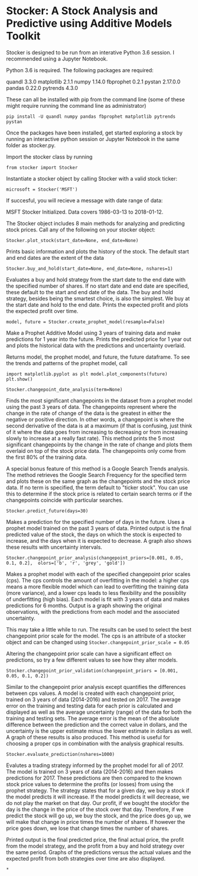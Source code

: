 # Stocker: A Stock Analysis and Predictive using Additive Models Toolkit

Stocker is designed to be run from an interative Python 3.6 session. 
I recommended using a Jupyter Notebook. 

Python 3.6 is required. The following packages are required:

quandl 3.3.0
matplotlib 2.1.1
numpy 1.14.0
fbprophet 0.2.1
pystan 2.17.0.0
pandas 0.22.0
pytrends 4.3.0

These can all be installed with pip from the command line
(some of these might require running the command line as 
administrator)

`pip install -U quandl numpy pandas fbprophet matplotlib pytrends pystan`

Once the packages have been installed, get started exploring a stock 
by running an interactive python session or Jupyter Notebook in the same
folder as stocker.py. 

Import the stocker class by running

`from stocker import Stocker`

Instantiate a stocker object by calling Stocker with a valid stock ticker:

`microsoft = Stocker('MSFT')`

If succesful, you will recieve a message with date range of data:

MSFT Stocker Initialized. Data covers 1986-03-13 to 2018-01-12.

The Stocker object includes 8 main methods for analyzing and predicting 
stock prices. Call any of the following on your stocker object:

`Stocker.plot_stock(start_date=None, end_date=None)`
	
Prints basic information and plots the history of the stock. The 
default start and end dates are the extent of the data

`Stocker.buy_and_hold(start_date=None, end_date=None, nshares=1)`

Evaluates a buy and hold strategy from the start date to the end date
with the specified number of shares. If no start date and end date are 
specified, these default to the start and end date of the data. The buy and
hold strategy, besides being the smartest choice, is also the simplest. 
We buy at the start date and hold to the end date. Prints the expected
profit and plots the expected profit over time. 

`model, future = Stocker.create_prophet_model(resample=False)`

Make a Prophet Additive Model using 3 years of training data
and make predictions for 1 year into the future. Prints the 
predicted price for 1 year out and plots the historical 
data with the predictions and uncertainty overlaid.

Returns model, the prophet model, and future, the future dataframe.
To see the trends and patterns of the prophet model, call 

`import matplotlib.pyplot as plt
model.plot_components(future)
plt.show()`

`Stocker.changepoint_date_analysis(term=None)`

Finds the most significant changepoints in the dataset from a prophet model 
using the past 3 years of data. The changepoints represent where the change in the
rate of change of the data is the greatest in either the negative or positive
direction. In other words, a changepoint is where the second derivative of the data 
is at a maximum (if that is confusing, just think of it where the data goes from
increasing to decreasing or from increasing slowly to increase at a really
fast rate). This method prints the 5 most significant changepoints by the 
change in the rate of change and plots them overlaid on top of the 
stock price data. The changepoints only come from the first 80% of the training data.

A special bonus feature of this method is a Google Search Trends analysis. The 
method retrieves the Google Search Frequency for the specified term and plots
these on the same graph as the changepoints and the stock price data. If no 
term is specified, the term default to "ticker stock". You can use
this to determine if the stock price is related to certain search terms or if the 
changepoints coincide with particular searches. 

`Stocker.predict_future(days=30)`

Makes a prediction for the specified number of days in the future. 
Uses a prophet model trained on the past 3 years of data. Printed output 
is the final predicted value of the stock, the days on which the stock is 
expected to increase, and the days when it is expected to decrease.
A graph also shows these results with uncertainty intervals.
	
`Stocker.changepoint_prior_analysis(changepoint_priors=[0.001, 0.05, 0.1, 0.2], 
olors=['b', 'r', 'grey', 'gold'])`

Makes a prophet model with each of the specified changepoint prior scales (cps).
The cps controls the amount of overfitting in the model: a higher cps means a more
flexible model which can lead to overfitting the training data (more variance), 
and a lower cps leads to less flexibility and the possiblity of underfitting (high bias).
Each model is fit with 3 years of data and makes predictions for 6 months. Output is 
a graph showing the original observations, with the predictions from each model 
and the associated uncertainty.

This may take a little while to run. The results can be used to select the best 
changepoint prior scale for the model. The cps is an attribute of a stocker object 
and can be changed using `Stocker.changepoint_prior_scale = 0.05` 

Altering the changepoint prior scale can have a significant effect on predictions,
so try a few different values to see how they alter models.

`Stocker.changepoint_prior_validation(changepoint_priors = [0.001, 0.05, 0.1, 0.2])`

Similar to the changepoint prior analysis except quantifies the differences between 
cps values. A model is created with each changepoint prior, trained on 3 years of 
data (2014-2016) and tested on 2017. The average error on the training and testing
data for each prior is calculated and displayed as well as the average uncertainty
(range) of the data for both the training and testing sets. The average error is the 
mean of the absolute difference between the prediction and the correct value in dollars,
and the uncertainty is the upper estimate minus the lower estimate in dollars as well.
A graph of these results is also produced. This method is useful for choosing
a proper cps in combination with the analysis graphical results. 

`Stocker.evaluate_prediction(nshares=1000)`

Evalutes a trading strategy informed by the prophet model for 
all of 2017. The model is trained on 3 years of data (2014-2016) 
and then makes predictions for 2017. These predictions are then compared
to the known stock price values to determine the profits (or losses) 
from using the prophet strategy. The strategy states that for a given 
day, we buy a stock if the model predicts it will increase. If the model predicts
it will decrease, we do not play the market on that day. Our profit, if we bought the 
stockfor the day is the change in the price of the stock over that day. Therefore,
if we predict the stock will go up, we buy the stock, and the price does go up, 
we will make that change in price times the number of shares. If however the price
goes down, we lose that change times the number of shares. 

Printed output is the final predicted price, the final actual price, the 
profit from the model strategy, and the profit from a buy and hold strategy over the 
same period. Graphs of the predictions versus the actual values and the expected 
profit from both strategies over time are also displayed. 




		
	* 
